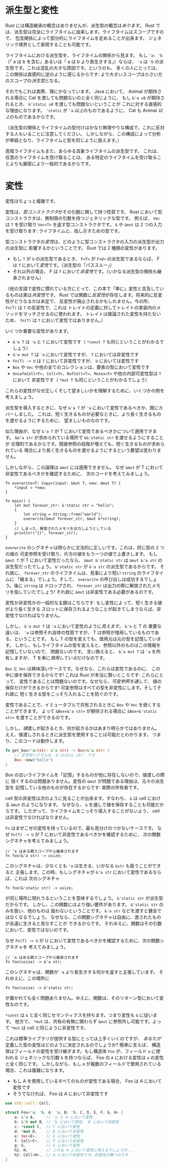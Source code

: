 <!--
# Subtyping and Variance
-->

# 派生型と変性

<!--
Although Rust doesn't have any notion of structural inheritance, it *does*
include subtyping. In Rust, subtyping derives entirely from lifetimes. Since
lifetimes are scopes, we can partially order them based on the *contains*
(outlives) relationship. We can even express this as a generic bound.
-->

Rust には構造継承の概念はありませんが、派生型の概念は*あります*。
Rust では、派生型は完全にライフタイムに由来します。ライフタイムはスコープですので、
包含関係によって部分的にライフタイムを定めることが出来ます。
ジェネリック境界として表現することも可能です。

<!--
Subtyping on lifetimes is in terms of that relationship: if `'a: 'b` ("a contains
b" or "a outlives b"), then `'a` is a subtype of `'b`. This is a large source of
confusion, because it seems intuitively backwards to many: the bigger scope is a
*subtype* of the smaller scope.
-->

ライフタイムにおける派生型を、ライフタイムの関係から見ます。
もし `'a: 'b` （「 a は b を含む」あるいは「 a は b より長生きする」）ならば、
`'a` は `'b` の派生型です。これは混乱の大きな原因です。というのも、
多くの人にとっては、
この関係は直感的に逆のように感じるからです: より大きいスコープは小さい方のスコープの*派生型*となる。

<!--
This does in fact make sense, though. The intuitive reason for this is that if
you expect an `&'a u8`, then it's totally fine for me to hand you an `&'static
u8`, in the same way that if you expect an Animal in Java, it's totally fine for
me to hand you a Cat. Cats are just Animals *and more*, just as `'static` is
just `'a` *and more*.
-->

それでもこれは実際、理にかなっています。
 Java において、 Animal が期待される場合に Cat を渡しても問題ないのと全く同じように、
もし `&'a u8` が期待されるとき、 `&'static u8` を渡しても問題ないということが
これに対する直感的な理由になります。  `'static` が `'a` *以上*のものであるように、
Cat も Animal *以上*のものであるからです。

<!--
(Note, the subtyping relationship and typed-ness of lifetimes is a fairly
arbitrary construct that some disagree with. However it simplifies our analysis
to treat lifetimes and types uniformly.)
-->

（派生型の関係とライフタイムの型付けはかなり無理やりな構成で、これに反対する人もいることに注意してください。
しかしながら、この構成によって分析が単純となり、ライフタイムと型を同じように扱えます。）

<!--
Higher-ranked lifetimes are also subtypes of every concrete lifetime. This is
because taking an arbitrary lifetime is strictly more general than taking a
specific one.
-->

高階ライフタイムもまた、あらゆる具象ライフタイムの派生型です。
これは、任意のライフタイムを受け取ることは、
ある特定のライフタイムを受け取ることよりも厳密により一般的であるからです。

<!--
# Variance
-->

# 変性

<!--
Variance is where things get a bit complicated.
-->

変性はちょっと複雑です。

<!--
Variance is a property that *type constructors* have with respect to their
arguments. A type constructor in Rust is a generic type with unbound arguments.
For instance `Vec` is a type constructor that takes a `T` and returns a
`Vec<T>`. `&` and `&mut` are type constructors that take two inputs: a
lifetime, and a type to point to.
-->

変性は、*型コンストラクタ*がその引数に関して持つ性質です。
 Rust において型コンストラクタは、無制限の引数を持つジェネリックな型です。
例えば、 `Vec` は `T` を受け取り `Vec<T>` を返す型コンストラクタです。
 `&` や `&mut` は 2 つの入力を受け取ります: ライフタイムと、指し示すための型です。

<!--
A type constructor's *variance* is how the subtyping of its inputs affects the
subtyping of its outputs. There are two kinds of variance in Rust:
-->

型コンストラクタの*変性*は、どのように型コンストラクタの入力の派生型が出力の派生型に
影響するかということです。 Rust では 2 種類の変性があります。

<!--
* F is *variant* over `T` if `T` being a subtype of `U` implies
  `F<T>` is a subtype of `F<U>` (subtyping "passes through")
* F is *invariant* over `T` otherwise (no subtyping relation can be derived)
-->

* もし `T` が `U` の派生型であるとき、 `F<T>` が `F<U>` の派生型であるならば、 F は
  `T` において*変性*です。（派生型の「パススルー」）
* それ以外の場合、 F は `T` において*非変性*です。（いかなる派生型の関係も継承されません）

<!--
(For those of you who are familiar with variance from other languages, what we
refer to as "just" variance is in fact *covariance*. Rust has *contravariance*
for functions. The future of contravariance is uncertain and it may be
scrapped. For now, `fn(T)` is contravariant in `T`, which is used in matching
methods in trait implementations to the trait definition. Traits don't have
inferred variance, so `Fn(T)` is invariant in `T`).
-->

（他の言語で変性に慣れている方にとって、この本で「単に」変性と言及しているものは実は*共変性*です。
 Rust では関数に*反変性*が存在します。将来的に反変性がどうなるかは未定で、
反変性が廃止されるかもしれません。今の所、 `fn(T)` は `T` の反変性で、これは
トレイトの定義に対してトレイトの実装内のメソッドをマッチさせるのに使われます。
トレイトは推論された変性を持たないため、 `fn(T)` は `T` において変性ではありません。）

<!--
Some important variances:
-->

いくつか重要な変性があります。

<!--
* `&'a T` is variant over `'a` and `T` (as is `*const T` by metaphor)
* `&'a mut T` is variant over `'a` but invariant over `T`
* `Fn(T) -> U` is invariant over `T`, but variant over `U`
* `Box`, `Vec`, and all other collections are variant over the types of
  their contents
* `UnsafeCell<T>`, `Cell<T>`, `RefCell<T>`, `Mutex<T>` and all other
  interior mutability types are invariant over T (as is `*mut T` by metaphor)
-->

* `&'a T` は `'a` と `T` において変性です（ `*const T` も同じということがわかるでしょう）
* `&'a mut T` は `'a` において変性ですが、 `T` においては非変性です
* `Fn(T) -> U` は `T` において非変性ですが、 `U` においては変性です
* `Box` や `Vec` や他の全てのコレクションは、要素の型において変性です
* `UnsafeCell<T>`、`Cell<T>`、`RefCell<T>`、`Mutex<T>` や他の内部可変性型は `T` において
  非変性です（ `*mut T` も同じということがわかるでしょう）

<!--
To understand why these variances are correct and desirable, we will consider
several examples.
-->

これらの変性がなぜ正しくそして望ましいかを理解するために、いくつかの例を考えましょう。

<!--
We have already covered why `&'a T` should be variant over `'a` when
introducing subtyping: it's desirable to be able to pass longer-lived things
where shorter-lived things are needed.
-->

派生型を導入するときに、なぜ `&'a T` が `'a` において変性であるべきか、既にカバーしました。
これは、短く生きるものが必要なときに、より長く生きるものを渡せるようにするために、
望ましいものなのです。

<!--
Similar reasoning applies to why it should be variant over T. It is reasonable
to be able to pass `&&'static str` where an `&&'a str` is expected. The
additional level of indirection does not change the desire to be able to pass
longer lived things where shorted lived things are expected.
-->

似た理由が、なぜ `&'a T` が T において変性であるべきかについて適用できます。
`&&'a str` が求められている場所で `&&'static str` を渡せるようにすることが
合理的であるからです。間接参照の段階が増えても、短く生きるものが求められている
場合により長く生きるものを渡せるようにするという要望は変わりません。

<!--
However this logic doesn't apply to `&mut`. To see why `&mut` should
be invariant over T, consider the following code:
-->

しかしながら、この論理は `&mut` には適用できません。
なぜ `&mut` が T において非変性であるべきかを確認するために、
次のコードを考えてみましょう。

```rust,ignore
fn overwrite<T: Copy>(input: &mut T, new: &mut T) {
    *input = *new;
}

fn main() {
    let mut forever_str: &'static str = "hello";
    {
        let string = String::from("world");
        overwrite(&mut forever_str, &mut &*string);
    }
    // しまった、解放されたメモリを出力しようとしている
    println!("{}", forever_str);
}
```

<!--
The signature of `overwrite` is clearly valid: it takes mutable references to
two values of the same type, and overwrites one with the other. If `&mut T` was
variant over T, then `&mut &'static str` would be a subtype of `&mut &'a str`,
since `&'static str` is a subtype of `&'a str`. Therefore the lifetime of
`forever_str` would successfully be "shrunk" down to the shorter lifetime of
`string`, and `overwrite` would be called successfully. `string` would
subsequently be dropped, and `forever_str` would point to freed memory when we
print it! Therefore `&mut` should be invariant.
-->

`overwrite` のシグネチャは明らかに文法的に正しいです。これは、同じ型の 2 つの値の
可変参照を受け取り、片方の値をもう一つの値で上書きします。
もし `&mut T` が T において変性だったなら、 `&mut &'static str` は `&mut &'a str` の
派生型だったでしょう。 `&'static str` が `&'a str` の派生型であるからです。
それ故に、 `forever_str` のライフタイムは、見事により短い `string` のライフタイムに
「縮まる」でしょう。そして、 `overwrite` の呼び出しは成功するでしょう。後に `string` は
ドロップされ、 `forever_str` は出力の際に解放されたメモリを指していたでしょう!
それ故に `&mut` は非変性である必要があるのです。

<!--
This is the general theme of variance vs invariance: if variance would allow you
to store a short-lived value into a longer-lived slot, then you must be
invariant.
-->

変性か非変性かの一般的な主題はこちらです: もし変性によって、短く生きる値がより長く生きる
スロットに保存されるようなことが起きてしまうならば、非変性でなければなりません。

<!--
However it *is* sound for `&'a mut T` to be variant over `'a`. The key difference
between `'a` and T is that `'a` is a property of the reference itself,
while T is something the reference is borrowing. If you change T's type, then
the source still remembers the original type. However if you change the
lifetime's type, no one but the reference knows this information, so it's fine.
Put another way: `&'a mut T` owns `'a`, but only *borrows* T.
-->

しかし、 `&'a mut T` は `'a` において変性のように*見えます*。 `&'a` と T の
重要な違いは、 `'a` は参照それ自体の性質ですが、 T は参照が借用しているものである、ということです。
もし T の型を変えても、借用元は元の型を記憶しています。
しかし、もしライフタイムの型を変えると、参照以外のものはこの情報を記憶していないので、
問題ないのです。
言い換えると、 `&'a mut T` は `'a` を所有しますが、 T を単に*借用している*だけなのです。

<!--
`Box` and `Vec` are interesting cases because they're variant, but you can
definitely store values in them! This is where Rust gets really clever: it's
fine for them to be variant because you can only store values
in them *via a mutable reference*! The mutable reference makes the whole type
invariant, and therefore prevents you from smuggling a short-lived type into
them.
-->

`Box` と `Vec` は興味深いケースです。なぜなら、これらは変性であるのに、
この中に値を保存できるからです! これは Rust が本当に賢いところです: これらにとって、
変性であることは問題ないのです。なぜなら、*可変参照を通して*、
値の保存だけができるからです! 可変参照はすべての型を非変性にします。そしてそれ故に
短く生きる型をこっそり入れることを防ぐのです。

<!--
Being variant allows `Box` and `Vec` to be weakened when shared
immutably. So you can pass a `&Box<&'static str>` where a `&Box<&'a str>` is
expected.
-->

変性であることで、イミュータブルで共有されるときに `Box` や `Vec` を弱くすることができます。
よって `&Box<&'a str>` が期待される場合に `&Box<&'static str>` を渡すことができるのです。

<!--
However what should happen when passing *by-value* is less obvious. It turns out
that, yes, you can use subtyping when passing by-value. That is, this works:
-->

しかし、*値*渡しが起きるとき、何が起きるかはあまり明らかではありません。
ええ、値渡しされるときに派生型を使用することは可能だとわかります。
つまり、このコードは動作します。

```rust
fn get_box<'a>(str: &'a str) -> Box<&'a str> {
    // 文字列リテラルは `&'static str` です
    Box::new("hello")
}
```

<!--
Weakening when you pass by-value is fine because there's no one else who
"remembers" the old lifetime in the Box. The reason a variant `&mut` was
trouble was because there's always someone else who remembers the original
subtype: the actual owner.
-->

Box の古いライフタイムを「記憶」するものが他に存在しないので、値渡しの際に
弱くするのは問題ありません。変性の `&mut` が問題である理由は、元々の派生型を
記憶している他のものが存在するからです: 実際の所有者です。

<!--
The invariance of the cell types can be seen as follows: `&` is like an `&mut`
for a cell, because you can still store values in them through an `&`. Therefore
cells must be invariant to avoid lifetime smuggling.
-->

cell 型の非変性は次のように見ることが出来ます。すなわち、 `&` は cell における `&mut` のようになります。
なぜなら、 `&` を通して値を保存することも可能だからです。
したがって、ライフタイムをこっそり導入することがないよう、 cell は非変性でなければなりません。

<!--
`Fn` is the most subtle case because it has mixed variance. To see why
`Fn(T) -> U` should be invariant over T, consider the following function
signature:
-->

`Fn` はまぜこぜの変性を持っているので、最も見分けのつかないケースです。
なぜ `Fn(T) -> U` が T において非変性であるべきかを確認するために、
次の関数シグネチャを考えてみましょう。

```rust,ignore
// 'a はある親スコープから継承されます
fn foo(&'a str) -> usize;
```

<!--
This signature claims that it can handle any `&str` that lives at least as
long as `'a`. Now if this signature was variant over `&'a str`, that
would mean
-->

このシグネチャは、少なくとも `'a` は生きる、いかなる `&str` も扱うことができると
主張します。この時、もしシグネチャが `&'a str` において変性であるならば、これは
次のシグネチャ

```rust,ignore
fn foo(&'static str) -> usize;
```

<!--
could be provided in its place, as it would be a subtype. However this function
has a stronger requirement: it says that it can only handle `&'static str`s,
and nothing else. Giving `&'a str`s to it would be unsound, as it's free to
assume that what it's given lives forever. Therefore functions are not variant
over their arguments.
-->

が同じ場所に現れうるということを意味するでしょう。 `&'static str` が派生型だからです。
しかし、この関数にはより強い要件があります。 `&'static str` のみを扱い、他のものは
扱わないということです。 `&'a str` などを渡すと健全ではなくなるでしょう。
なぜなら、この関数シグネチャは自由に、渡されたものが永遠に生きると見なすことが
できるからです。
それゆえに、関数はその引数において、変性ではないのです。

<!--
To see why `Fn(T) -> U` should be variant over U, consider the following
function signature:
-->

なぜ `Fn(T) -> U` が U において変性であるべきかを確認するために、次の関数シグネチャを
考えてみましょう。

```rust,ignore
// 'a はある親スコープから継承されます
fn foo(usize) -> &'a str;
```

<!--
This signature claims that it will return something that outlives `'a`. It is
therefore completely reasonable to provide
-->

このシグネチャは、関数が `'a` より長生きする何かを返すと主張しています。
それゆえに、この場所に

```rust,ignore
fn foo(usize) -> &'static str;
```

<!--
in its place. Therefore functions are variant over their return type.
-->

が置かれても全く問題ありません。ゆえに、関数は、そのリターン型において変性なのです。

<!--
`*const` has the exact same semantics as `&`, so variance follows. `*mut` on the
other hand can dereference to an `&mut` whether shared or not, so it is marked
as invariant just like cells.
-->

`*const` は `&` と全く同じセマンティクスを持ちます。つまり変性も `&` に従います。
他方で、 `*mut` は、共有の有無に関わらず `&mut` に参照外し可能です。よって
`*mut` は cell と同じように非変性です。

<!--
This is all well and good for the types the standard library provides, but
how is variance determined for type that *you* define? A struct, informally
speaking, inherits the variance of its fields. If a struct `Foo`
has a generic argument `A` that is used in a field `a`, then Foo's variance
over `A` is exactly `a`'s variance. However this is complicated if `A` is used
in multiple fields.
-->

これは標準ライブラリが提供する型にとっては上手くいくのですが、
*あなたが*定義した型の変性はどのように決定されるのでしょうか? 簡単に言えば、
構造体はフィールドの変性を受け継ぎます。もし構造体 `Foo` が、フィールド `a` に使われる
ジェネリックな引数 `A` を持つならば、 Foo の `A` における変性は `a` の変性と全く同じです。
しかしながら、もし `A` が複数のフィールドで使用されている場合、これは複雑になります。

<!--
* If all uses of A are variant, then Foo is variant over A
* Otherwise, Foo is invariant over A
-->

* もし A を使用しているすべてのものが変性である場合、 Foo は A において変性です
* そうでなければ、 Foo は A において非変性です

```rust
use std::cell::Cell;

struct Foo<'a, 'b, A: 'a, B: 'b, C, D, E, F, G, H> {
    a: &'a A,     // 'a と A において変性
    b: &'b mut B, // 'b において変性、 B において非変性
    c: *const C,  // C において変性
    d: *mut D,    // D において非変性
    e: Vec<E>,    // E において変性
    f: Cell<F>,   // F において非変性
    g: G,         // G において変性
    h1: H,        // これも H において変性に見えるでしょうが...
    h2: Cell<H>,  // H において非変性です。非変性が勝つのです
}
```
